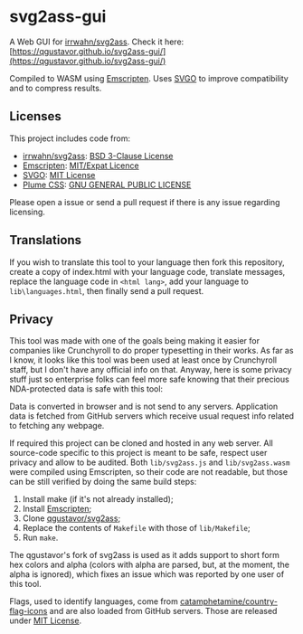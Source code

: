 # svg2ass-gui

A Web GUI for [irrwahn/svg2ass](https://github.com/irrwahn/svg2ass). Check it here: [https://qgustavor.github.io/svg2ass-gui/](https://qgustavor.github.io/svg2ass-gui/)

Compiled to WASM using [Emscripten](https://emscripten.org/). Uses [SVGO](https://github.com/svg/svgo) to improve compatibility and to compress results.

## Licenses 

This project includes code from:

* [irrwahn/svg2ass](https://github.com/irrwahn/svg2ass): [BSD 3-Clause License](https://github.com/irrwahn/svg2ass/blob/53be678a5be24d690b421bce5f1e345ae960077c/LICENSE)
* [Emscripten](https://emscripten.org/): [MIT/Expat Licence](https://github.com/emscripten-core/emsdk/blob/7e3c0461444bc2b3ad33b32fe89867d626e0f9f5/LICENSE)
* [SVGO](https://github.com/svg/svgo/): [MIT License](https://github.com/svg/svgo/blob/59876d894ba758814a224cffe26566104018130d/LICENSE)
* [Plume CSS](https://github.com/felippe-regazio/plume-css/): [GNU GENERAL PUBLIC LICENSE](https://github.com/felippe-regazio/plume-css/blob/5e34d804ca52e6dffe4a486a8442b16f9fe5022f/LICENSE)

Please open a issue or send a pull request if there is any issue regarding licensing.

## Translations

If you wish to translate this tool to your language then fork this repository, create a copy of index.html with your language code, translate messages, replace the language code in `<html lang>`, add your language to `lib\languages.html`, then finally send a pull request.

## Privacy

This tool was made with one of the goals being making it easier for companies like Crunchyroll to do proper typesetting in their works. As far as I know, it looks like this tool was been used at least once by Crunchyroll staff, but I don't have any official info on that. Anyway, here is some privacy stuff just so enterprise folks can feel more safe knowing that their precious NDA-protected data is safe with this tool:

Data is converted in browser and is not send to any servers. Application data is fetched from GitHub servers which receive usual request info related to fetching any webpage.

If required this project can be cloned and hosted in any web server. All source-code specific to this project is meant to be safe, respect user privacy and allow to be audited. Both `lib/svg2ass.js` and `lib/svg2ass.wasm` were compiled using Emscripten, so their code are not readable, but those can be still verified by doing the same build steps:

1. Install make (if it's not already installed);
1. Install [Emscripten](https://emscripten.org/);
1. Clone [qgustavor/svg2ass](https://github.com/qgustavor/svg2ass);
1. Replace the contents of `Makefile` with those of `lib/Makefile`;
1. Run `make`.

The qgustavor's fork of svg2ass is used as it adds support to short form hex colors and alpha (colors with alpha are parsed, but, at the moment, the alpha is ignored), which fixes an issue which was reported by one user of this tool.

Flags, used to identify languages, come from [catamphetamine/country-flag-icons](https://github.com/catamphetamine/country-flag-icons/) and are also loaded from GitHub servers. Those are released under [MIT License](https://github.com/catamphetamine/country-flag-icons/blob/d9bdf1180eb5c50ad5ebd6514f19c84857ba55f6/LICENSE).
